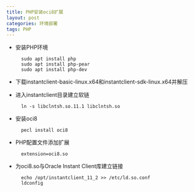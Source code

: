 ```yaml
---
title: PHP安装oci8扩展
layout: post
categories: 环境部署
tags: PHP
---
```

* 安装PHP环境
		
		sudo apt install php
		sudo apt install php-pear
		sudo apt install php-dev

* 下载instantclient-basic-linux.x64和instantclient-sdk-linux.x64并解压
* 进入instantclient目录建立软链

		ln -s libclntsh.so.11.1 libclntsh.so
* 安装oci8

		pecl install oci8

* PHP配置文件添加扩展

		extension=oci8.so

* 为oci8.so与Oracle Instant Client库建立链接

		echo /opt/instantclient_11_2 >> /etc/ld.so.conf
		ldconfig
